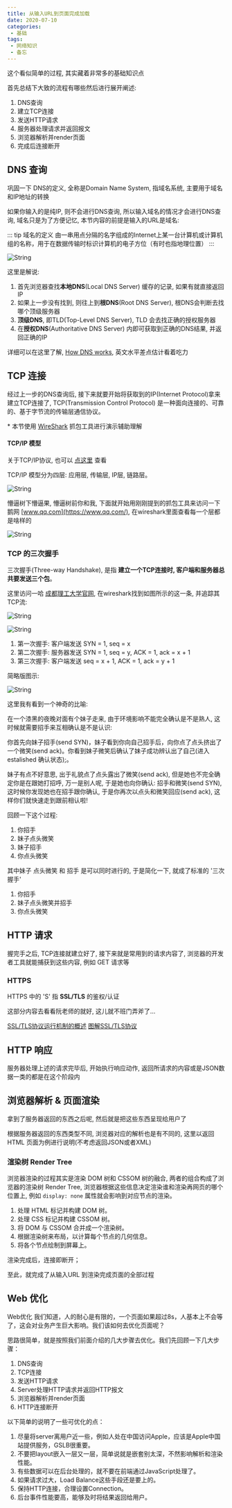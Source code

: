 ```yaml
---
title: 从输入URL到页面完成加载
date: 2020-07-10
categories:
 - 基础
tags:
 - 网络知识
 - 备忘
---
```


这个看似简单的过程, 其实藏着非常多的基础知识点
<!-- more -->

首先总结下大致的流程有哪些然后进行展开阐述:

1. DNS查询
2. 建立TCP连接
3. 发送HTTP请求
4. 服务器处理请求并返回报文
5. 浏览器解析并render页面
6. 完成后连接断开

## DNS 查询

巩固一下 DNS的定义, 全称是Domain Name System, 指域名系统, 主要用于域名和IP地址的转换

如果你输入的是纯IP, 则不会进行DNS查询, 所以输入域名的情况才会进行DNS查询, 域名只是为了方便记忆, 本节内容的前提是输入的URL是域名:

::: tip 域名的定义
由一串用点分隔的名字组成的Internet上某一台计算机或计算机组的名称，用于在数据传输时标识计算机的电子方位（有时也指地理位置）
:::

![String](./../../.vuepress/public/images/fromURLToPage/dns's_process.png)

这里是解说:

1. 首先浏览器查找**本地DNS**(Local DNS Server) 缓存的记录, 如果有就直接返回IP
2. 如果上一步没有找到, 则往上到**根DNS**(Root DNS Server), 根DNS会判断去找哪个顶级服务器
3. **顶级DNS**, 即TLD(Top-Level DNS Server), TLD 会去找正确的授权服务器
4. 在**授权DNS**(Authoritative DNS Server) 内即可获取到正确的DNS结果, 并返回正确的IP

详细可以在这里了解, [How DNS works](https://www.verisign.com/en_US/website-presence/online/how-dns-works/index.xhtml), 英文水平差点估计看着吃力

## TCP 连接

经过上一步的DNS查询后, 接下来就要开始将获取到的IP(Internet Protocol)拿来建立TCP连接了, TCP(Transmission Control Protocol) 是一种面向连接的、可靠的、基于字节流的传输层通信协议。

\* 本节使用 [WireShark](https://www.wireshark.org/download.html) 抓包工具进行演示辅助理解

#### TCP/IP 模型

关于TCP/IP协议, 也可以 [点这里](https://blog.csdn.net/oro99/article/details/51198018) 查看

TCP/IP 模型分为四层: 应用层, 传输层, IP层, 链路层。

![String](./../../.vuepress/public/images/fromURLToPage/tcpip_model.png)

懵逼树下懵逼果, 懵逼树前你和我, 下面就开始用刚刚提到的抓包工具来访问一下鹅网 [www.qq.com](https://www.qq.com/), 在wireshark里面查看每一个层都是啥样的

![String](./../../.vuepress/public/images/fromURLToPage/qq_capture.png)

### TCP 的三次握手

三次握手(Three-way Handshake), 是指 **建立一个TCP连接时, 客户端和服务器总共要发送三个包**。

这里访问一哈 [成都理工大学官网](http://www.cdut.edu.cn/), 在wireshark找到如图所示的这一条, 并追踪其TCP流:

![String](./../../.vuepress/public/images/fromURLToPage/track_tcp.png)

![String](./../../.vuepress/public/images/fromURLToPage/track_tcp_shakehand.png)

1. 第一次握手: 客户端发送 SYN = 1, seq = x
2. 第二次握手: 服务器发送 SYN = 1, seq = y, ACK = 1, ack = x + 1
3. 第三次握手: 客户端发送 seq = x + 1, ACK = 1, ack = y + 1

简略版图示:

![String](./../../.vuepress/public/images/fromURLToPage/shakehand_process.jpg)

这里我有看到一个神奇的比喻:

在一个漆黑的夜晚对面有个妹子走来, 由于环境影响不能完全确认是不是熟人, 这时候就需要招手来互相确认是不是认识:

你首先向妹子招手(send SYN)，妹子看到你向自己招手后，向你点了点头挤出了一个微笑(send ack)。你看到妹子微笑后确认了妹子成功辨认出了自己(进入estalished 确认状态);。

妹子有点不好意思, 出于礼貌点了点头露出了微笑(send ack), 但是她也不完全确定你是在跟她打招呼, 万一是别人呢, 于是她也向你确认: 招手和微笑(send SYN), 这时候你发现她也在招手跟你确认, 于是你再次以点头和微笑回应(send ack), 这样你们就快速走到跟前相认啦!

回顾一下这个过程:

1. 你招手
2. 妹子点头微笑
3. 妹子招手
4. 你点头微笑

其中妹子 点头微笑 和 招手 是可以同时进行的, 于是简化一下, 就成了标准的 '三次握手'

1. 你招手
2. 妹子点头微笑并招手
3. 你点头微笑

## HTTP 请求

握完手之后, TCP连接就建立好了, 接下来就是常用到的请求内容了, 浏览器的开发者工具就能捕获到这些内容, 例如 GET 请求等

### HTTPS

HTTPS 中的 'S' 指 **SSL/TLS** 的鉴权/认证

这部分内容去看看阮老师的就好, 这儿就不班门弄斧了...

[SSL/TLS协议运行机制的概述](http://www.ruanyifeng.com/blog/2014/02/ssl_tls.html)
[图解SSL/TLS协议](http://www.ruanyifeng.com/blog/2014/09/illustration-ssl.html)

## HTTP 响应

服务器处理上述的请求完毕后, 开始执行响应动作, 返回所请求的内容或是JSON数据一类的都是在这个阶段内

## 浏览器解析 & 页面渲染

拿到了服务器返回的东西之后呢, 然后就是把这些东西呈现给用户了

根据服务器返回的东西类型不同, 浏览器对应的解析也是有不同的, 这里以返回 HTML 页面为例进行说明(不考虑返回JSON或者XML)

### 渲染树 Render Tree

浏览器渲染的过程其实是渲染 DOM 树和 CSSOM 树的融合, 两者的组合构成了浏览器的渲染树 Render Tree, 浏览器根据这些信息决定渲染谁和渲染再网页的哪个位置上, 例如 `display: none` 属性就会影响到对应节点的渲染。

1. 处理 HTML 标记并构建 DOM 树。
2. 处理 CSS 标记并构建 CSSOM 树。
3. 将 DOM 与 CSSOM 合并成一个渲染树。
4. 根据渲染树来布局，以计算每个节点的几何信息。
5. 将各个节点绘制到屏幕上。

渲染完成后，连接即断开；

至此，就完成了从输入URL 到渲染完成页面的全部过程

## Web 优化

Web优化
我们知道，人的耐心是有限的，一个页面如果超过8s，人基本上不会等了，这会对业务产生巨大影响。我们该如何去优化页面呢？

思路很简单，就是按照我们前面介绍的几大步骤去优化。我们先回顾一下几大步骤：

1. DNS查询
2. TCP连接
3. 发送HTTP请求
4. Server处理HTTP请求并返回HTTP报文
5. 浏览器解析并render页面
6. HTTP连接断开

以下简单的说明了一些可优化的点：

1. 尽量将server离用户近一些，例如人处在中国访问Apple，应该是Apple中国站提供服务，GSLB很重要。
2. 不要把layout嵌入一层又一层，简单说就是嵌套别太深，不然影响解析和渲染性能。
3. 有些数据可以在后台处理的，就不要在前端通过JavaScript处理了。
4. 如果请求过大，Load Balance这些手段还是要上的。
5. 保持HTTP连接，合理设置Connection。
6. 后台事件性能要高，能够及时将结果返回给用户。
